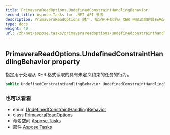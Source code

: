 ```yaml
---
title: PrimaveraReadOptions.UndefinedConstraintHandlingBehavior
second_title: Aspose.Tasks for .NET API 参考
description: PrimaveraReadOptions 财产. 指定用于处理从 XER 格式读取的具有未定义约束的任务的行为
type: docs
weight: 40
url: /zh/net/aspose.tasks/primaverareadoptions/undefinedconstrainthandlingbehavior/
---
```

## PrimaveraReadOptions.UndefinedConstraintHandlingBehavior property

指定用于处理从 XER 格式读取的具有未定义约束的任务的行为。

```csharp
public UndefinedConstraintHandlingBehavior UndefinedConstraintHandlingBehavior { get; set; }
```

### 也可以看看

* enum [UndefinedConstraintHandlingBehavior](../../undefinedconstrainthandlingbehavior/)
* class [PrimaveraReadOptions](../)
* 命名空间 [Aspose.Tasks](../../primaverareadoptions/)
* 部件 [Aspose.Tasks](../../../)


